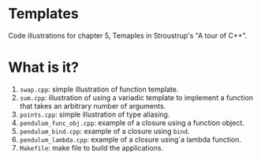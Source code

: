 # Templates
Code illustrations for chapter 5, Temaples in Stroustrup's
"A tour of C++".

# What is it?
1. `swap.cpp`: simple illustration of function template.
1. `sum.cpp`: illustration of using a variadic template to implement a
    function that takes an arbitrary number of arguments.
1. `points.cpp`: simple illustration of type aliasing.
1. `pendulum_func_obj.cpp`: example of a closure using a function object.
1. `pendulum_bind.cpp`: example of a closure using `bind`.
1. `pendulum_lambda.cpp`: example of a closure using`a lambda function.
1. `Makefile`: make file to build the applications.
